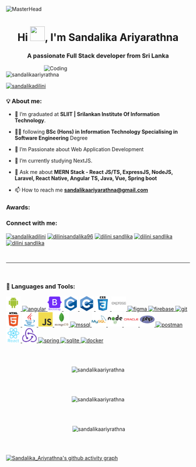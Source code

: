![MasterHead](https://www.softsuave.com/blog/wp-content/uploads/2020/11/mobile-app-development-lifecycle-softsuave.gif)
<h1 align="center">Hi  <img src="https://raw.githubusercontent.com/MartinHeinz/MartinHeinz/master/wave.gif" width="40px" height="40px">, I'm Sandalika Ariyarathna</h1>
<h3 align="center">A passionate Full Stack developer from Sri Lanka</h3>
<img align="right" alt="Coding" width="400" src="https://camo.githubusercontent.com/5ff9182d12e799168a3bb67b88df7388ae08ede3/68747470733a2f2f6d69726f2e6d656469756d2e636f6d2f6d61782f3837352f312a7164415731546a434e353768316c6275757a766368672e676966">
<p align="left"> <img src="https://komarev.com/ghpvc/?username=sandalikaariyrathna&label=Profile%20views&color=0e75b6&style=flat" alt="sandalikaariyrathna" /> </p>

<p align="left"> <a href="https://twitter.com/sandalikadilini" target="blank"><img src="https://img.shields.io/twitter/follow/sandalikadilini?logo=twitter&style=for-the-badge" alt="sandalikadilini" /></a> </p>

### :bulb: About me:

- 🔭 I’m graduated at **SLIIT | Srilankan Institute Of Information Technology**.

- 👨‍💻 following **BSc (Hons) in Information Technology Specialising in Software Engineering** Degree

- 👀 I’m Passionate about Web Application Development

- 🌱 I’m currently studying NextJS.

- 💬 Ask me about **MERN Stack - React JS/TS, ExpressJS, NodeJS, Laravel, React Native, Angular TS, Java, Vue, Spring boot**

- 📫 How to reach me **sandalikaariyarathna@gmail.com**

<h3 align="left">Awards:</h3>

<!--  ![@sandalikaariyrathna's Holopin board](https://holopin.me/sandalikaariyrathna) -->


<h3 align="left">Connect with me:</h3>
<p align="left">
<a href="https://twitter.com/sandalikadilini" target="blank"><img align="center" src="https://raw.githubusercontent.com/rahuldkjain/github-profile-readme-generator/master/src/images/icons/Social/twitter.svg" alt="sandalikadilini" height="30" width="40" /></a>
<a href="https://www.linkedin.com/in/dilini-sandalika96/" target="blank"><img align="center" src="https://raw.githubusercontent.com/rahuldkjain/github-profile-readme-generator/master/src/images/icons/Social/linked-in-alt.svg" alt="dilinisandalika96" height="30" width="40" /></a>
<a href="https://www.facebook.com/profile.php?id=100009407160156" target="blank"><img align="center" src="https://raw.githubusercontent.com/rahuldkjain/github-profile-readme-generator/master/src/images/icons/Social/facebook.svg" alt="dilini sandlika" height="30" width="40" /></a>
<a href="https://instagram.com/dilini_sandalika?igshid=ZDdkNTZiNTM=" target="blank"><img align="center" src="https://raw.githubusercontent.com/rahuldkjain/github-profile-readme-generator/master/src/images/icons/Social/instagram.svg" alt="dilini sandlika" height="30" width="40" /></a>
 <a href="https://medium.com/@sandalikaariyarathna" target="blank"><img align="center" src="https://raw.githubusercontent.com/rahuldkjain/github-profile-readme-generator/master/src/images/icons/Social/medium.svg" alt="dilini sandlika" height="30" width="40" /></a>

</p>
<br>
<hr>
<br>
<h3 align="left">🚀 Languages and Tools:</h3>
<p align="left">
 <a href="https://developer.android.com" target="_blank" rel="noreferrer"> <img src="https://raw.githubusercontent.com/devicons/devicon/master/icons/android/android-original-wordmark.svg" alt="android" width="40" height="40"/> </a> 
 <a href="https://angular.io" target="_blank" rel="noreferrer"> <img src="https://angular.io/assets/images/logos/angular/angular.svg" alt="angular" width="40" height="40"/> </a>
 <a href="https://getbootstrap.com" target="_blank" rel="noreferrer"> <img src="https://raw.githubusercontent.com/devicons/devicon/master/icons/bootstrap/bootstrap-plain-wordmark.svg" alt="bootstrap" width="40" height="40"/> </a>
 <a href="https://www.cprogramming.com/" target="_blank" rel="noreferrer"> <img src="https://raw.githubusercontent.com/devicons/devicon/master/icons/c/c-original.svg" alt="c" width="40" height="40"/> </a>
 <a href="https://www.w3schools.com/cpp/" target="_blank" rel="noreferrer"> <img src="https://raw.githubusercontent.com/devicons/devicon/master/icons/cplusplus/cplusplus-original.svg" alt="cplusplus" width="40" height="40"/>
 </a> <a href="https://www.w3schools.com/css/" target="_blank" rel="noreferrer"> <img src="https://raw.githubusercontent.com/devicons/devicon/master/icons/css3/css3-original-wordmark.svg" alt="css3" width="40" height="40"/> </a>
 <a href="https://expressjs.com" target="_blank" rel="noreferrer"> <img src="https://raw.githubusercontent.com/devicons/devicon/master/icons/express/express-original-wordmark.svg" alt="express" width="40" height="40"/> </a>
 <a href="https://www.figma.com/" target="_blank" rel="noreferrer"> <img src="https://www.vectorlogo.zone/logos/figma/figma-icon.svg" alt="figma" width="40" height="40"/> </a> <a href="https://firebase.google.com/" target="_blank" rel="noreferrer"> <img src="https://www.vectorlogo.zone/logos/firebase/firebase-icon.svg" alt="firebase" width="40" height="40"/> </a>
 <a href="https://git-scm.com/" target="_blank" rel="noreferrer"> <img src="https://www.vectorlogo.zone/logos/git-scm/git-scm-icon.svg" alt="git" width="40" height="40"/> </a> <a href="https://www.w3.org/html/" target="_blank" rel="noreferrer"> <img src="https://raw.githubusercontent.com/devicons/devicon/master/icons/html5/html5-original-wordmark.svg" alt="html5" width="40" height="40"/> </a>
 <a href="https://www.java.com" target="_blank" rel="noreferrer"> <img src="https://raw.githubusercontent.com/devicons/devicon/master/icons/java/java-original.svg" alt="java" width="40" height="40"/> </a> <a href="https://developer.mozilla.org/en-US/docs/Web/JavaScript" target="_blank" rel="noreferrer"> <img src="https://raw.githubusercontent.com/devicons/devicon/master/icons/javascript/javascript-original.svg" alt="javascript" width="40" height="40"/> </a>
 <a href="https://www.mongodb.com/" target="_blank" rel="noreferrer"> <img src="https://raw.githubusercontent.com/devicons/devicon/master/icons/mongodb/mongodb-original-wordmark.svg" alt="mongodb" width="40" height="40"/> </a> <a href="https://www.microsoft.com/en-us/sql-server" target="_blank" rel="noreferrer"> <img src="https://www.svgrepo.com/show/303229/microsoft-sql-server-logo.svg" alt="mssql" width="40" height="40"/> </a> <a href="https://www.mysql.com/" target="_blank" rel="noreferrer"> <img src="https://raw.githubusercontent.com/devicons/devicon/master/icons/mysql/mysql-original-wordmark.svg" alt="mysql" width="40" height="40"/> </a>
 <a href="https://nodejs.org" target="_blank" rel="noreferrer"> <img src="https://raw.githubusercontent.com/devicons/devicon/master/icons/nodejs/nodejs-original-wordmark.svg" alt="nodejs" width="40" height="40"/> </a> <a href="https://www.oracle.com/" target="_blank" rel="noreferrer"> <img src="https://raw.githubusercontent.com/devicons/devicon/master/icons/oracle/oracle-original.svg" alt="oracle" width="40" height="40"/> </a> <a href="https://www.php.net" target="_blank" rel="noreferrer"> <img src="https://raw.githubusercontent.com/devicons/devicon/master/icons/php/php-original.svg" alt="php" width="40" height="40"/> </a>
 <a href="https://postman.com" target="_blank" rel="noreferrer"> <img src="https://www.vectorlogo.zone/logos/getpostman/getpostman-icon.svg" alt="postman" width="40" height="40"/> </a> <a href="https://reactjs.org/" target="_blank" rel="noreferrer"> <img src="https://raw.githubusercontent.com/devicons/devicon/master/icons/react/react-original-wordmark.svg" alt="react" width="40" height="40"/> </a> <a href="https://redux.js.org" target="_blank" rel="noreferrer"> <img src="https://raw.githubusercontent.com/devicons/devicon/master/icons/redux/redux-original.svg" alt="redux" width="40" height="40"/> </a> <a href="https://spring.io/" target="_blank" rel="noreferrer"> <img src="https://www.vectorlogo.zone/logos/springio/springio-icon.svg" alt="spring" width="40" height="40"/> </a> <a href="https://www.sqlite.org/" target="_blank" rel="noreferrer"> <img src="https://www.vectorlogo.zone/logos/sqlite/sqlite-icon.svg" alt="sqlite" width="40" height="40"/> </a> <a href="https://hub.docker.com/" target="_blank" rel="noreferrer"> <img src="https://www.vectorlogo.zone/logos/docker/docker-icon.svg" alt="docker" width="40" height="40"/> </a>

</p>


<br/>
<br/>

<p align="center"><img align="center" src="https://github-readme-streak-stats.herokuapp.com/?user=sandalikaariyrathna&theme=highcontrast&fire=DD2727" alt="sandalikaariyrathna" /></p>

<br/>
<br/>

<p align="center"><img align="center" src="https://github-readme-stats.vercel.app/api/top-langs?username=sandalikaariyrathna&show_icons=true&locale=en&layout=compact&theme=react&border=true&bg_color=0D1117" alt="sandalikaariyrathna" /></p>

<br/>
<br/>

<p align="center">&nbsp;<img align="center" src="https://github-readme-stats.vercel.app/api?username=sandalikaariyrathna&show_icons=true&locale=en&theme=react&border=true&bg_color=0D1117" alt="sandalikaariyrathna" /></p>

<br/>
<br/>

<!-- <a href="https://github.com/SandalikaAriyrathna/github-readme-activity-graph"><img alt="sandalikaariyrathna's Activity Graph" src="https://activity-graph.herokuapp.com/graph?username=sandalikaariyrathna&bg_color=0D1117&color=5BCDEC&line=5BCDEC&point=FFFFFF&hide_border=true" /></a> -->

[![Sandalika_Ariyrathna's github activity graph](https://github-readme-activity-graph.vercel.app/graph?username=SandalikaAriyrathna&theme=dracula)](https://github.com/SandalikaAriyrathna/github-readme-activity-graph)


<br/>
<br/>

